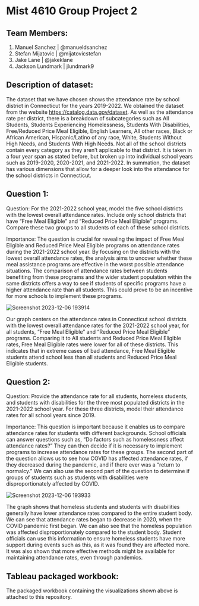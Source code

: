 # Mist 4610 Group Project 2

## Team Members:
1. Manuel Sanchez | @manueldsanchez
2. Stefan Mijatovic | @mijatovicstefan
3. Jake Lane | @jakeklane
4. Jackson Lundmark | jlundmark9

## Description of dataset:
The dataset that we have chosen shows the attendance rate by school district in Connecticut for the years 2019-2022. We obtained the dataset from the website https://catalog.data.gov/dataset. As well as the attendance rate per district, there is a breakdown of subcategories such as All Students, Students Experiencing Homelessness, Students With Disabilities, Free/Reduced Price Meal Eligible, English Learners, All other races, Black or African American, Hispanic/Latino of any race, White, Students Without High Needs, and Students With High Needs. Not all of the school districts contain every category as they aren’t applicable to that district. It is taken in a four year span as stated before, but broken up into individual school years such as 2019-2020, 2020-2021, and 2021-2022. In summation, the dataset has various dimensions that allow for a deeper look into the attendance for the school districts in Connecticut.

## Question 1:
Question: For the 2021-2022 school year, model the five school districts with the lowest overall attendance rates. Include only school districts that have “Free Meal Eligible” and “Reduced Price Meal Eligible” programs. Compare these two groups to all students of each of these school districts. 

Importance:
The question is crucial for revealing the impact of Free Meal Eligible and Reduced Price Meal Eligible programs on attendance rates during the 2021-2022 school year. By focusing on the districts with the lowest overall attendance rates, the analysis aims to uncover whether these meal assistance programs are effective in the worst possible attendance situations. The comparison of attendance rates between students benefiting from these programs and the wider student population within the same districts offers a way to see if students of specific programs have a higher attendance rate than all students. This could prove to be an incentive for more schools to implement these programs.

![Screenshot 2023-12-06 193914](https://github.com/ManuelDSanchez/Group_ProjectSQL-2/assets/148248019/b4a50558-5212-45b5-bd91-869166d6d882)

Our graph centers on the attendance rates in Connecticut school districts with the lowest overall attendance rates for the 2021-2022 school year, for all students, “Free Meal Eligible” and “Reduced Price Meal Eligible” programs. Comparing it to All students and Reduced Price Meal Eligible rates, Free Meal Eligible rates were lower for all of these districts. This indicates that in extreme cases of bad attendance, Free Meal Eligible students attend school less than all students and Reduced Price Meal Eligible students. 

## Question 2:
Question: Provide the attendance rate for all students, homeless students, and students with disabilities for the three most populated districts in the 2021-2022 school year. For these three districts, model their attendance rates for all school years since 2019.

Importance:
This question is important because it enables us to compare attendance rates for students with different backgrounds. School officials can answer questions such as, “Do factors such as homelessness affect attendance rates?” They can then decide if it is necessary to implement programs to increase attendance rates for these groups. The second part of the question allows us to see how COVID has affected attendance rates, if they decreased during the pandemic, and if there ever was a “return to normalcy.” We can also use the second part of the question to determine if groups of students such as students with disabilities were disproportionately affected by COVID.

![Screenshot 2023-12-06 193933](https://github.com/ManuelDSanchez/Group_ProjectSQL-2/assets/148248019/f3ac195e-df7e-41f5-a270-fac74f1fa6cd)


The graph shows that homeless students and students with disabilities generally have lower attendance rates compared to the entire student body. We can see that attendance rates began to decrease in 2020, when the COVID pandemic first began. We can also see that the homeless population was affected disproportionately compared to the student body. Student officials can use this information to ensure homeless students have more support during events such as this, as it was found they are affected more. It was also shown that more effective methods might be available for maintaining attendance rates, even through pandemics. 

## Tableau packaged workbook:
The packaged workbook containing the visualizations shown above is attached to this repository.

